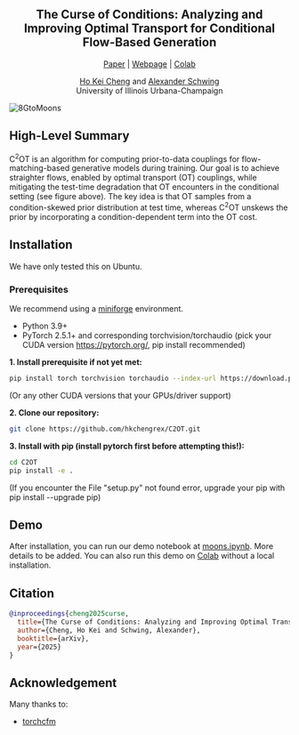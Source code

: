 <div align="center">
<p align="center">
  <h2>The Curse of Conditions: Analyzing and Improving Optimal Transport for Conditional Flow-Based Generation</h2>
  <a href="https://arxiv.org/abs/2503.10636">Paper</a> | <a href="https://hkchengrex.github.io/C2OT">Webpage</a> | <a href="https://colab.research.google.com/drive/1uhYPqnGlPoMTEqEgzpPvFQEcnr0faSBA?usp=sharing">Colab</a> 
</p>
<p>
<a href="https://hkchengrex.github.io/">Ho Kei Cheng</a> and 
<a href="https://www.alexander-schwing.de/">Alexander Schwing</a>
<br>
University of Illinois Urbana-Champaign
</p>
</div>

![8GtoMoons](https://imgur.com/bcmTUiE.png)

## High-Level Summary

C<sup>2</sup>OT is an algorithm for computing prior-to-data couplings for flow-matching-based generative models during training.
Our goal is to achieve straighter flows, enabled by optimal transport (OT) couplings, while mitigating the test-time degradation that OT encounters in the conditional setting (see figure above).
The key idea is that OT samples from a condition-skewed prior distribution at test time, whereas C<sup>2</sup>OT unskews the prior by incorporating a condition-dependent term into the OT cost.


## Installation

We have only tested this on Ubuntu.

### Prerequisites

We recommend using a [miniforge](https://github.com/conda-forge/miniforge) environment.

- Python 3.9+
- PyTorch 2.5.1+ and corresponding torchvision/torchaudio (pick your CUDA version https://pytorch.org/, pip install recommended)

**1. Install prerequisite if not yet met:**

```bash
pip install torch torchvision torchaudio --index-url https://download.pytorch.org/whl/cu118 --upgrade
```

(Or any other CUDA versions that your GPUs/driver support)

<!-- ```
conda install -c conda-forge 'ffmpeg<7
```
(Optional, if you use miniforge and don't already have the appropriate ffmpeg) -->

**2. Clone our repository:**

```bash
git clone https://github.com/hkchengrex/C2OT.git
```

**3. Install with pip (install pytorch first before attempting this!):**

```bash
cd C2OT
pip install -e .
```

(If you encounter the File "setup.py" not found error, upgrade your pip with pip install --upgrade pip)

## Demo

After installation, you can run our demo notebook at [moons.ipynb](moons.ipynb). More details to be added. 
You can also run this demo on [Colab](https://colab.research.google.com/drive/1uhYPqnGlPoMTEqEgzpPvFQEcnr0faSBA?usp=sharing) without a local installation.

## Citation

```bibtex
@inproceedings{cheng2025curse,
  title={The Curse of Conditions: Analyzing and Improving Optimal Transport for Conditional Flow-Based Generation},
  author={Cheng, Ho Kei and Schwing, Alexander},
  booktitle={arXiv},
  year={2025}
}
```

## Acknowledgement

Many thanks to:
- [torchcfm](https://github.com/atong01/conditional-flow-matching)